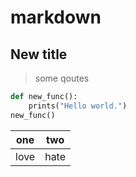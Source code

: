 # markdown

## New title

> some qoutes


```python
def new_func():
    prints("Hello world.")
new_func()
```

|one|two|
|---|---|
|love|hate|
